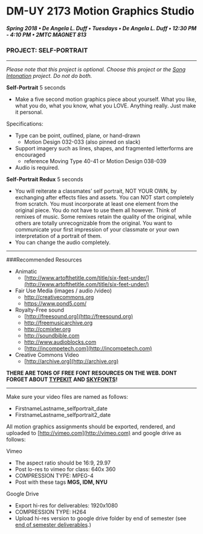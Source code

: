 # DM-UY 2173 Motion Graphics Studio

##### Spring 2018 • De Angela L. Duff • Tuesdays • De Angela L. Duff • 12:30 PM - 4:10 PM • 2MTC MAGNET 813

### PROJECT: SELF-PORTRAIT

---

_Please note that this project is optional. Choose this project or the [Song Intonation](projects_song_intonation.md) project. Do not do both._

**Self-Portrait** 5 seconds

* Make a five second motion graphics piece about yourself. What you like, what you do, what you know, what you LOVE. Anything really. Just make it personal.

Specifications:
* Type can be point, outlined, plane, or hand-drawn 
    * Motion Design 032-033 (also pinned on slack)
* Support imagery such as lines, shapes, and fragmented letterforms are
encouraged 
    * reference Moving Type 40-41 or Motion Design 038-039
* Audio is required.

**Self-Portrait Redux** 5 seconds

* You will reiterate a classmates’ self portrait, NOT YOUR OWN, by exchanging after effects files and assets. You can NOT start completely from scratch. You must incorporate at least one element from the original piece. You do not have to use them all however. Think of remixes of music. Some remixes retain the quality of the original, while others are totally unrecognizable from the original. You want to communicate your first impression of your classmate or your own interpretation of a portrait of them.
* You can change the audio completely.

---

###Recommended Resources
* Animatic
  * [http://www.artofthetitle.com/title/six-feet-under/](http://www.artofthetitle.com/title/six-feet-under/)
* Fair Use Media (images / audio /video)
  * http://creativecommons.org 
  * https://www.pond5.com/
* Royalty-Free sound 
  * [http://freesound.org](http://freesound.org) 
  * http://freemusicarchive.org
  * http://ccmixter.org
  * http://soundbible.com
  * http://www.audioblocks.com
  * [http://incompetech.com](http://incompetech.com)
* Creative Commons Video
  * [http://archive.org](http://archive.org)

**THERE ARE TONS OF FREE FONT RESOURCES ON THE WEB. DONT FORGET ABOUT [TYPEKIT](https://typekit.com) AND [SKYFONTS](http://skyfonts.com/)!** 

---


Make sure your video files are named as follows:

* FirstnameLastname_selfportrait_date 
* FirstnameLastname_selfportrait2_date 

All motion graphics assignments should be exported, rendered, and uploaded to [http://vimeo.com](http://vimeo.com) and google drive as follows:

Vimeo

* The aspect ratio should be 16:9, 29.97
* Post lo-res to vimeo for class: 640x 360
* COMPRESSION TYPE: MPEG-4
* Post with these tags **MGS, IDM, NYU**

Google Drive

* Export hi-res for deliverables: 1920x1080
* COMPRESSION TYPE: H264
* Upload hi-res version to google drive folder by end of semester (see [end of semester deliverables](end_of_semester_deliverables.md).)



